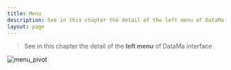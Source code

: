 ```yaml
---
title: Menu
description: See in this chapter the detail of the left menu of DataMa interface.
layout: page
---
```


> See in this chapter the detail of the **left menu** of DataMa interface

![menu_pivot]({{site.url}}{{site.baseurl}}/core_app/pivot/web_application/images/pivotmenu.png)
